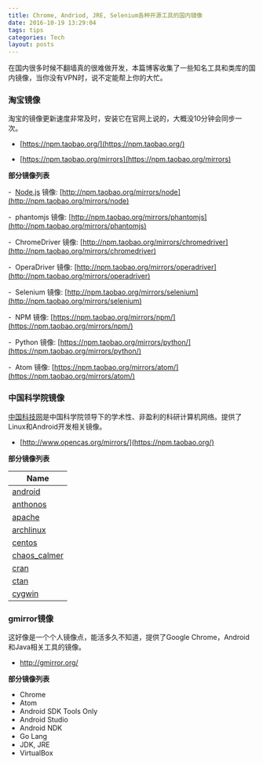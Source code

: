 ```yaml
---
title: Chrome, Andriod, JRE, Selenium各种开源工具的国内镜像
date: 2016-10-19 13:29:04
tags: tips
categories: Tech
layout: posts
---
```

在国内很多时候不翻墙真的很难做开发，本篇博客收集了一些知名工具和类库的国内镜像，当你没有VPN时，说不定能帮上你的大忙。

<!-- more -->

### 淘宝镜像

淘宝的镜像更新速度非常及时，安装它在官网上说的，大概没10分钟会同步一次。

- [https://npm.taobao.org/](https://npm.taobao.org/)

- [https://npm.taobao.org/mirrors](https://npm.taobao.org/mirrors) 

**部分镜像列表** 

-  [Node.js](http://node.js/) 镜像: [http://npm.taobao.org/mirrors/node](http://npm.taobao.org/mirrors/node)

-  phantomjs 镜像: [http://npm.taobao.org/mirrors/phantomjs](http://npm.taobao.org/mirrors/phantomjs)

-  ChromeDriver 镜像: [http://npm.taobao.org/mirrors/chromedriver](http://npm.taobao.org/mirrors/chromedriver)

-  OperaDriver 镜像: [http://npm.taobao.org/mirrors/operadriver](http://npm.taobao.org/mirrors/operadriver)

-  Selenium 镜像: [http://npm.taobao.org/mirrors/selenium](http://npm.taobao.org/mirrors/selenium)

-  NPM 镜像: [https://npm.taobao.org/mirrors/npm/](https://npm.taobao.org/mirrors/npm/)

-  Python 镜像: [https://npm.taobao.org/mirrors/python/](https://npm.taobao.org/mirrors/python/)

-  Atom 镜像: [https://npm.taobao.org/mirrors/atom/](https://npm.taobao.org/mirrors/atom/)


### 中国科学院镜像

[中国科技网](http://www.cstnet.cn/)是中国科学院领导下的学术性、非盈利的科研计算机网络。提供了Linux和Android开发相关镜像。

- [http://www.opencas.org/mirrors/](https://npm.taobao.org/)


**部分镜像列表**

| **Name**                                 |
| ---------------------------------------- |
| [android](http://mirrors.opencas.cn/android) |
| [anthonos](http://mirrors.opencas.cn/anthonos) |
| [apache](http://mirrors.opencas.cn/apache) |
| [archlinux](http://mirrors.opencas.cn/archlinux) |
| [centos](http://mirrors.opencas.cn/centos) |
| [chaos_calmer](http://mirrors.opencas.cn/chaos_calmer) |
| [cran](http://mirrors.opencas.cn/cran)   |
| [ctan](http://mirrors.opencas.cn/ctan)   |
| [cygwin](http://mirrors.opencas.cn/cygwin) |


### gmirror镜像

这好像是一个个人镜像点，能活多久不知道，提供了Google Chrome，Android和Java相关工具的镜像。

- http://gmirror.org/

**部分镜像列表**

- Chrome
- Atom
- Android SDK Tools Only
- Android Studio
- Android NDK
- Go Lang
- JDK, JRE
- VirtualBox